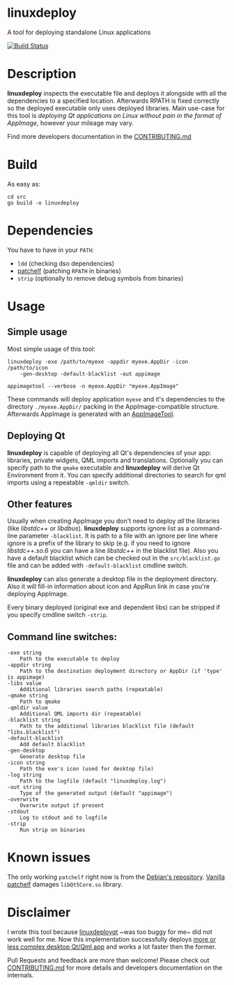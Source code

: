 # linuxdeploy
A tool for deploying standalone Linux applications

[![Build Status](https://travis-ci.org/ribtoks/linuxdeploy.svg?branch=master)](https://travis-ci.org/ribtoks/linuxdeploy)

# Description
**linuxdeploy** inspects the executable file and deploys it alongside with all the dependencies to a specified location. Afterwards RPATH is fixed correctly so the deployed executable only uses deployed libraries. Main use-case for this tool is _deploying Qt applications on Linux without pain in the format of AppImage_, however your mileage may vary.

Find more developers documentation in the [CONTRIBUTING.md](https://github.com/Ribtoks/linuxdeploy/blob/master/CONTRIBUTING.md)

# Build

As easy as:

    cd src
    go build -o linuxdeploy
    
# Dependencies

You have to have in your `PATH`:

* `ldd` (checking dso dependencies)
* [patchelf](https://anonscm.debian.org/cgit/collab-maint/patchelf.git/) (patching `RPATH` in binaries)
* `strip` (optionally to remove debug symbols from binaries)
 
# Usage

## Simple usage

Most simple usage of this tool:

    linuxdeploy -exe /path/to/myexe -appdir myexe.AppDir -icon /path/to/icon 
        -gen-desktop -default-blacklist -out appimage
        
    appimagetool --verbose -n myexe.AppDir "myexe.AppImage"
   
These commands will deploy application `myexe` and it's dependencies to the directory `./myexe.AppDir/` packing in the AppImage-compatible structure. Afterwards AppImage is generated with an [AppImageTool](https://github.com/probonopd/AppImageKit).

## Deploying Qt

**linuxdeploy** is capable of deploying all Qt's dependencies of your app: libraries, private widgets, QML imports and translations. Optionally you can specify path to the `qmake` executable and **linuxdeploy** will derive Qt Environment from it. You can specify additional directories to search for qml imports using a repeatable `-qmldir` switch.

## Other features

Usually when creating AppImage you don't need to deploy _all_ the libraries (like _libstdc++_ or _libdbus_). **linuxdeploy** supports ignore list as a command-line parameter `-blacklist`. It is path to a file with an ignore per line where ignore is a prefix of the library to skip (e.g. if you need to ignore _libstdc++.so.6_ you can have a line _libstdc++_ in the blacklist file). Also you have a default blacklist which can be checked out in the `src/blacklist.go` file and can be added with `-default-blacklist` cmdline switch.

**linuxdeploy** can also generate a desktop file in the deployment directory. Also it will fill-in information about icon and AppRun link in case you're deploying AppImage.

Every binary deployed (original exe and dependent libs) can be stripped if you specify cmdline switch `-strip`.

## Command line switches:
 
    -exe string
     	Path to the executable to deploy
    -appdir string
     	Path to the destination deployment directory or AppDir (if 'type' is appimage)
    -libs value
     	Additional libraries search paths (repeatable)
    -qmake string
     	Path to qmake
    -qmldir value
     	Additional QML imports dir (repeatable)
    -blacklist string
     	Path to the additional libraries blacklist file (default "libs.blacklist")
    -default-blacklist
     	Add default blacklist
    -gen-desktop
     	Generate desktop file
    -icon string
     	Path the exe's icon (used for desktop file)
    -log string
     	Path to the logfile (default "linuxdeploy.log")
    -out string
     	Type of the generated output (default "appimage")
    -overwrite
     	Overwrite output if present
    -stdout
     	Log to stdout and to logfile
    -strip
     	Run strip on binaries
        
# Known issues

The only working `patchelf` right now is from the [Debian's repository](https://anonscm.debian.org/cgit/collab-maint/patchelf.git/). [Vanilla patchelf](https://github.com/NixOS/patchelf) damages `libQt5Core.so` library.

# Disclaimer

I wrote this tool because [linuxdeployqt](https://github.com/probonopd/linuxdeployqt/) ~was too buggy for me~ did not work well for me. Now this implementation successfully deploys [more or less complex desktop Qt/Qml app](https://github.com/ribtoks/xpiks) and works a lot faster then the former.

Pull Requests and feedback are more than welcome! Please check out [CONTRIBUTING.md](https://github.com/Ribtoks/linuxdeploy/blob/master/CONTRIBUTING.md) for more details and developers documentation on the internals.
